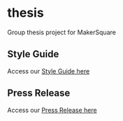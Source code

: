 # thesis
Group thesis project for MakerSquare

## Style Guide
Access our [Style Guide here](https://github.com/MKSTeam/thesis/wiki/Style-Guide)

## Press Release
Access our [Press Release here](https://github.com/MKSTeam/thesis/wiki/Press-Release)